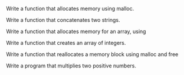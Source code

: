 Write a function that allocates memory using malloc.

Write a function that concatenates two strings.

Write a function that allocates memory for an array, using

Write a function that creates an array of integers.

Write a function that reallocates a memory block using malloc and free

Write a program that multiplies two positive numbers.
